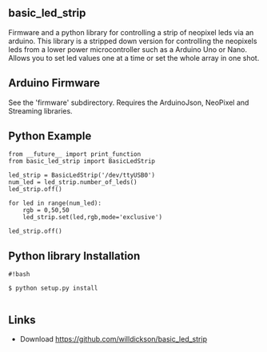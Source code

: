 ## basic_led_strip

Firmware and a python library for controlling a strip of neopixel leds via an arduino.
This library is a stripped down version for controlling the neopixels leds from a lower 
power microcontroller such as a Arduino Uno or Nano.  Allows you to set led values one
at a time or set the whole array in one shot. 

Arduino Firmware
----------------

See the 'firmware' subdirectory.  Requires the ArduinoJson, NeoPixel and Streaming libraries. 


Python Example
--------------

```
from __future__ import print_function
from basic_led_strip import BasicLedStrip

led_strip = BasicLedStrip('/dev/ttyUSB0')
num_led = led_strip.number_of_leds()
led_strip.off()

for led in range(num_led):
    rgb = 0,50,50
    led_strip.set(led,rgb,mode='exclusive')

led_strip.off()

```


Python library Installation
----------------------------

```
#!bash

$ python setup.py install 


```


Links
-----

* Download https://github.com/willdickson/basic_led_strip



